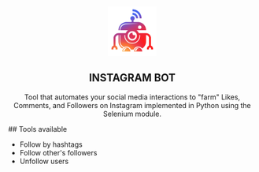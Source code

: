 <div align="center">
<img src='https://github.com/ahlawataman/InstagramBot/blob/main/InstagramBot.png' width=100 height=100>
<h2> INSTAGRAM BOT </h2>
<p>Tool that automates your social media interactions to "farm" Likes, Comments, and Followers on Instagram implemented in Python using the Selenium module.</p>
</div>
## Tools available
<ul>
  <li>Follow by hashtags</li>
  <li>Follow other's followers</li>
  <li>Unfollow users</li>
</ul>
